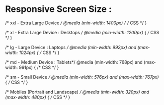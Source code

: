 # Responsive Screen Size :

/* xxl - Extra Large Device */
@media (min-width: 1400px) {
  /* CSS */
}

/* xl - Extra Large Device : Desktops */
@media (min-width: 1200px) {
  /* CSS */
}

/* lg - Large Device : Laptops */
@media (min-width: 992px) and (max-width: 1024px) {
  /* CSS */
}

/* md -  Medium Device : Tablets*/
@media (min-width: 768px) and (max-width: 991px) {
  /* CSS */
}

/* sm - Small Device */
@media (min-width: 576px) and (max-width: 767px) {
  /* CSS */
}

/* Mobiles (Portrait and Landscape) */
@media (min-width: 320px) and (max-width: 480px) {
  /* CSS */
}
